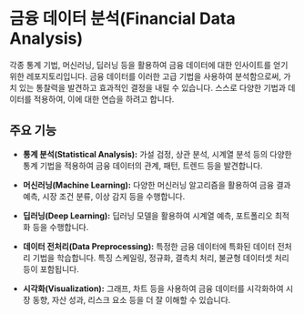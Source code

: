 # 금융 데이터 분석(Financial Data Analysis)

각종 통계 기법, 머신러닝, 딥러닝 등을 활용하여 금융 데이터에 대한 인사이트를 얻기 위한 레포지토리입니다. 금융 데이터를 이러한 고급 기법을 사용하여 분석함으로써, 가치 있는 통찰력을 발견하고 효과적인 결정을 내릴 수 있습니다. 스스로 다양한 기법과 데이터를 적용하여, 이에 대한 연습을 하려고 합니다.



## 주요 기능
- **통계 분석(Statistical Analysis):** 가설 검정, 상관 분석, 시계열 분석 등의 다양한 통계 기법을 적용하여 금융 데이터의 관계, 패턴, 트렌드 등을 발견합니다.

- **머신러닝(Machine Learning):** 다양한 머신러닝 알고리즘을 활용하여 금융 결과 예측, 시장 조건 분류, 이상 감지 등을 수행합니다.

- **딥러닝(Deep Learning):** 딥러닝 모델을 활용하여 시계열 예측, 포트폴리오 최적화 등을 수행합니다.

- **데이터 전처리(Data Preprocessing):** 특정한 금융 데이터에 특화된 데이터 전처리 기법을 학습합니다. 특징 스케일링, 정규화, 결측치 처리, 불균형 데이터셋 처리 등이 포함됩니다.

- **시각화(Visualization):** 그래프, 차트 등을 사용하여 금융 데이터를 시각화하여 시장 동향, 자산 성과, 리스크 요소 등을 더 잘 이해할 수 있습니다.
